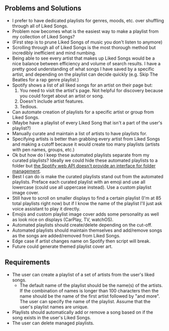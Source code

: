 ## Problems and Solutions

- I prefer to have dedicated playlists for genres, moods, etc. over shuffling through all of Liked Songs.
- Problem now becomes what is the easiest way to make a playlist from my collection of Liked Songs?
- (First step is to prune Liked Songs of music you don't listen to anymore)
- Scrolling through all of Liked Songs is the most thorough method but incredibly inefficient and mind numbing.
- Being able to see every artist that makes up Liked Songs would be a nice balance between efficiency and volume of search results. I have a pretty good understanding of what songs I have saved by a specific artist, and depending on the playlist can decide quickly (e.g. Skip The Beatles for a rap genre playlist.)
- Spotify shows a list of all liked songs for an artist on their page but:
  1.  You need to visit the artist's page. Not helpful for discovery because you could forget about an artist or song.
  2.  Doesn't include artist features.
  3.  Tedious.
- Can automate creation of playlists for a specific artist or group from Liked Songs.
- (Maybe have a playlist of every Liked Song that isn't a part of the user's playlist?)
- Manually curate and maintain a list of artists to have playlists for.
- Specifying artists is better than grabbing every artist from Liked Songs and making a cutoff because it would create too many playlists (artists with pen names, groups, etc.)
- Ok but how do I keep these automated playlists separate from my curated playlists? Ideally we could hide these automated playlists to a folder but [the Spotify web API doesn't provide an interface for folder management](https://developer.spotify.com/documentation/web-api/concepts/playlists#folders).
- Best I can do is make the curated playlists stand out from the automated playlists. Preface each curated playlist with an emoji and use all lowercase (could use all uppercase instead). Use a custom playlist image cover.
- Still have to scroll on smaller displays to find a certain playlist (I'm at 85 total playlists right now) but if I know the name of the playlist I'll just ask voice assistant to play it directly.
- Emojis and custom playlist image cover adds some personality as well as look nice on displays (CarPlay, TV, watchOS).
- Automated playlists should create/delete depending on the cut-off.
- Automated playlists should maintain themselves and add/remove songs as the songs are added/removed from Liked Songs.
- Edge case if artist changes name on Spotify then script will break.
- Future could generate themed playlist cover art.

## Requirements

- The user can create a playlist of a set of artists from the user's liked songs.
  - The default name of the playlist should be the name(s) of the artists. If the combination of names is longer than 100 characters then the name should be the name of the first artist followed by "and more". The user can specify the name of the playlist. Assume that the user's playlist names are unique.
- Playlists should automatically add or remove a song based on if the song exists in the user's Liked Songs.
- The user can delete managed playlists.
